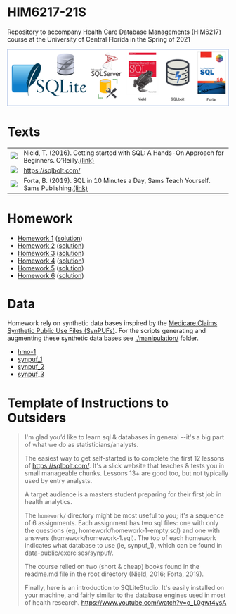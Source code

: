 # HIM6217-21S
Repository to accompany Health Care Database Managements (HIM6217) course at the University of Central Florida in the Spring of 2021

![banner](./libs/images/class-banner-light.png)

# Texts

|   |   |
|---|---|
|![][nield] |Nield, T. (2016). Getting started with SQL: A Hands-On Approach for Beginners. O’Reilly.[(link)][nieldlink]   |
|![][sqlbolt] |  https://sqlbolt.com/  |
|![][forta] |Forta, B. (2019). SQL in 10 Minutes a Day, Sams Teach Yourself. Sams Publishing.[(link)][fortalink]   |

[forta]:libs/images/forta.PNG   
[nield]:libs/images/nield.png      
[sqlbolt]:libs/images/sqlbolt.png
[nieldlink]:https://www.amazon.com/Getting-Started-SQL-Hands-Beginners-ebook-dp-B01BO7HPNC/dp/B01BO7HPNC/ref=mt_other?_encoding=UTF8&me=&qid=
[fortalink]:https://forta.com/books/0135182794/


# Homework 

- [Homework 1][hm1] ([solution][solution1])
- [Homework 2][hm2] ([solution][solution2])
- [Homework 3][hm3] ([solution][solution3])
- [Homework 4][hm4] ([solution][solution4])
- [Homework 5][hm5] ([solution][solution5])
- [Homework 6][hm6] ([solution][solution6])

[hm1]:homework/homework-1-empty.sql
[hm2]:homework/homework-2-empty.sql
[hm3]:homework/homework-3-empty.sql
[hm4]:homework/homework-4-empty.sql
[hm5]:homework/homework-5-empty.sql
[hm6]:homework/homework-6-empty.sql

[solution1]:homework/homework-1.sql
[solution2]:homework/homework-2.sql
[solution3]:homework/homework-3.sql
[solution4]:homework/homework-4.sql
[solution5]:homework/homework-5.sql
[solution6]:homework/homework-6.sql 

# Data

Homework rely on synthetic data bases inspired by the [Medicare Claims Synthetic Public Use Files (SynPUFs)](https://www.cms.gov/Research-Statistics-Data-and-Systems/Downloadable-Public-Use-Files/SynPUFs). For the scripts generating and augmenting these synthetic data bases see [./manipulation/](./manipulation) folder.

- [hmo-1][hmo-1] 
- [synpuf_1][synpuf_1] 
- [synpuf_2][synpuf_2] 
- [synpuf_3][synpuf_3] 

[hmo-1]:data-public/exercises/hmo-1.sqlite3
[synpuf_1]:data-public/exercises/synpuf/synpuf_1.sqlite3
[synpuf_2]:data-public/exercises/synpuf/synpuf_2.sqlite3
[synpuf_3]:data-public/exercises/synpuf/synpuf_3.sqlite3

# Template of Instructions to Outsiders

> I'm glad you’d like to learn sql & databases in general  --it's a big part of what we do as statisticians/analysts.
>
> The easiest way to get self-started is to complete the first 12 lessons of https://sqlbolt.com/.  It's a slick website that teaches & tests you in small manageable chunks.  Lessons 13+ are good too, but not typically used by entry analysts.
> 
> A target audience is a masters student preparing for their first job in health analytics.
> 
> The `homework/` directory might be most useful to you; it's a sequence of 6 assignments.  Each assignment has two sql files: one with only the questions (eg, homework/homework-1-empty.sql) and one with answers (homework/homework-1.sql).  The top of each homework indicates what database to use (ie, synpuf_1), which can be found in data-public/exercises/synpuf/.
>
> The course relied on two (short & cheap) books found in the readme.md file in the root directory (Nield, 2016; Forta, 2019).
>
> Finally, here is an introduction to SQLiteStudio.  It's easily installed on your machine, and fairly similar to the database engines used in most of health research. https://www.youtube.com/watch?v=o_L0gwt4ysA
